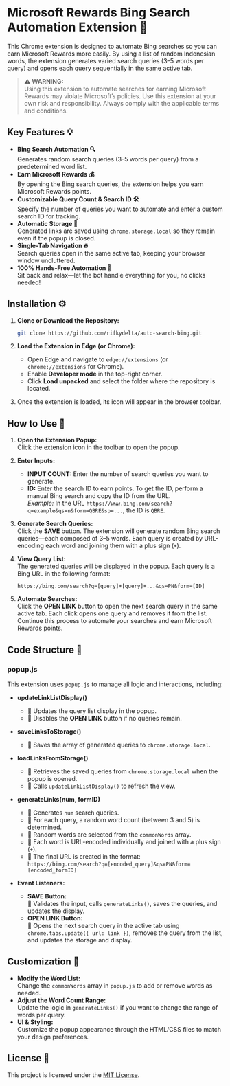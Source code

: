 # Microsoft Rewards Bing Search Automation Extension 🚀

This Chrome extension is designed to automate Bing searches so you can earn Microsoft Rewards more easily. By using a list of random Indonesian words, the extension generates varied search queries (3–5 words per query) and opens each query sequentially in the same active tab.

> **⚠️ WARNING:**  
> Using this extension to automate searches for earning Microsoft Rewards may violate Microsoft’s policies. Use this extension at your own risk and responsibility. Always comply with the applicable terms and conditions.

## Key Features 💡

- **Bing Search Automation 🔍**  
  Generates random search queries (3–5 words per query) from a predetermined word list.
- **Earn Microsoft Rewards 💰**  
  By opening the Bing search queries, the extension helps you earn Microsoft Rewards points.
- **Customizable Query Count & Search ID 🛠️**  
  Specify the number of queries you want to automate and enter a custom search ID for tracking.
- **Automatic Storage 📂**  
  Generated links are saved using `chrome.storage.local` so they remain even if the popup is closed.
- **Single-Tab Navigation 🔥**  
  Search queries open in the same active tab, keeping your browser window uncluttered.
- **100% Hands-Free Automation 🤖**  
  Sit back and relax—let the bot handle everything for you, no clicks needed!
## Installation ⚙️

1. **Clone or Download the Repository:**

   ```bash
   git clone https://github.com/rifkydelta/auto-search-bing.git
   ```

2. **Load the Extension in Edge (or Chrome):**
   - Open Edge and navigate to `edge://extensions` (or `chrome://extensions` for Chrome).
   - Enable **Developer mode** in the top-right corner.
   - Click **Load unpacked** and select the folder where the repository is located.

3. Once the extension is loaded, its icon will appear in the browser toolbar.

## How to Use 📌

1. **Open the Extension Popup:**  
   Click the extension icon in the toolbar to open the popup.

2. **Enter Inputs:**
   - **INPUT COUNT:** Enter the number of search queries you want to generate.
   - **ID:** Enter the search ID to earn points. To get the ID, perform a manual Bing search and copy the ID from the URL.  
     *Example:* In the URL `https://www.bing.com/search?q=example&qs=n&form=QBRE&sp=...`, the ID is `QBRE`.

3. **Generate Search Queries:**  
   Click the **SAVE** button. The extension will generate random Bing search queries—each composed of 3–5 words. Each query is created by URL-encoding each word and joining them with a plus sign (`+`).

4. **View Query List:**  
   The generated queries will be displayed in the popup. Each query is a Bing URL in the following format:  
   ```
   https://bing.com/search?q=[query]+[query]+...&qs=PN&form=[ID]
   ```

5. **Automate Searches:**  
   Click the **OPEN LINK** button to open the next search query in the same active tab. Each click opens one query and removes it from the list. Continue this process to automate your searches and earn Microsoft Rewards points.

## Code Structure 📁

### popup.js

This extension uses `popup.js` to manage all logic and interactions, including:

- **updateLinkListDisplay()**  
  - 🔹 Updates the query list display in the popup.
  - 🔹 Disables the **OPEN LINK** button if no queries remain.

- **saveLinksToStorage()**  
  - 🔹 Saves the array of generated queries to `chrome.storage.local`.

- **loadLinksFromStorage()**  
  - 🔹 Retrieves the saved queries from `chrome.storage.local` when the popup is opened.
  - 🔹 Calls `updateLinkListDisplay()` to refresh the view.

- **generateLinks(num, formID)**  
  - 🔹 Generates `num` search queries.
  - 🔹 For each query, a random word count (between 3 and 5) is determined.
  - 🔹 Random words are selected from the `commonWords` array.
  - 🔹 Each word is URL-encoded individually and joined with a plus sign (`+`).
  - 🔹 The final URL is created in the format:  
    `https://bing.com/search?q=[encoded_query]&qs=PN&form=[encoded_formID]`

- **Event Listeners:**
  - **SAVE Button:**  
    🔸 Validates the input, calls `generateLinks()`, saves the queries, and updates the display.
  - **OPEN LINK Button:**  
    🔸 Opens the next search query in the active tab using `chrome.tabs.update({ url: link })`, removes the query from the list, and updates the storage and display.

## Customization 🎨

- **Modify the Word List:**  
  Change the `commonWords` array in `popup.js` to add or remove words as needed.
- **Adjust the Word Count Range:**  
  Update the logic in `generateLinks()` if you want to change the range of words per query.
- **UI & Styling:**  
  Customize the popup appearance through the HTML/CSS files to match your design preferences.

## License 📄

This project is licensed under the [MIT License](LICENSE).